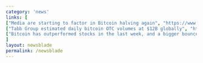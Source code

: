 ```yaml
---
category: 'news'
links: [
["Media are starting to factor in Bitcoin halving again", "https://www.thestreet.com/opinion/turnaround-tuesday-bitcoin-amazon-and-microsoft-oh-my--14754839"],
["Tabb Group estimated daily bitcoin OTC volumes at $12B globally", "https://www.forbes.com/sites/astanley/2018/10/23/uncharted-bitcoin-otc-markets-gear-up-for-institutional-inflows/#1aaa720b7bac"],
["Bitcoin has outperformed stocks in the last week, and a bigger bounce is on the way, says trader via @cnbc", "https://cnb.cx/2EtPMWf"]
]
layout: newsblade
permalink: /newsblade
---
```


